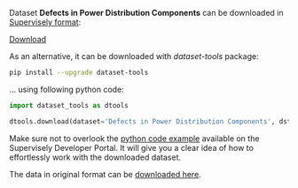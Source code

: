 Dataset **Defects in Power Distribution Components** can be downloaded in [Supervisely format](https://developer.supervisely.com/api-references/supervisely-annotation-json-format):

 [Download](https://assets.supervisely.com/supervisely-supervisely-assets-public/teams_storage/H/P/oc/jySPB1HAsSC0MwBzixvF1pR7iBU37NgStKTbfE5JRJjg050DBf5q4ahsf81RQH4tIoB3RYRw8KWO9T8YXiwOpVebUVCUhevthQ5FfNHf0YTUZBGwnz74RbM0h58Y.tar)

As an alternative, it can be downloaded with *dataset-tools* package:
``` bash
pip install --upgrade dataset-tools
```

... using following python code:
``` python
import dataset_tools as dtools

dtools.download(dataset='Defects in Power Distribution Components', dst_dir='~/dataset-ninja/')
```
Make sure not to overlook the [python code example](https://developer.supervisely.com/getting-started/python-sdk-tutorials/iterate-over-a-local-project) available on the Supervisely Developer Portal. It will give you a clear idea of how to effortlessly work with the downloaded dataset.

The data in original format can be [downloaded here](https://zenodo.org/record/3972451/files/Electricity%20Components%20Defects.zip?download=1).